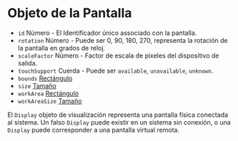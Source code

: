 # Objeto de la Pantalla

* `id` Número - El Identificador único associado con la pantalla.
* `rotation` Número - Puede ser 0, 90, 180, 270, representa la rotación de la pantalla en grados de reloj.
* `scaleFactor` Número - Factor de escala de píxeles del dispositivo de salida.
* `touchSupport` Cuerda - Puede ser `available`, `unavailable`, `unknown`.
* `bounds` [Rectángulo](rectangle.md)
* `size` [Tamaño](size.md)
* `workArea` [Rectángulo](rectangle.md)
* `workAreaSize` [Tamaño](size.md)

El `Display` objeto de visualización representa una pantalla física conectada al sistema. Un falso `Display` puede existir en un sistema sin conexión, o una `Display` puede corresponder a una pantalla virtual remota.